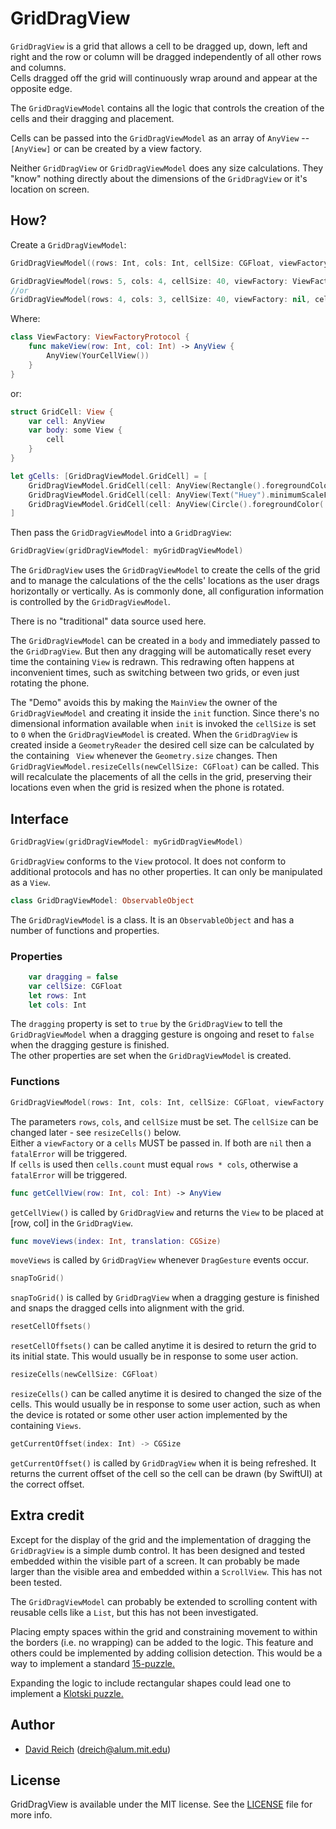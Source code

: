 # GridDragView
`GridDragView` is a grid that allows a cell to be dragged up, down, left and right and the row or column will be dragged independently of all other rows and columns.  
Cells dragged off the grid will continuously wrap around and appear at the opposite edge.

The `GridDragViewModel` contains all the logic that controls the creation of the cells and their dragging and placement.  

Cells can be passed into the `GridDragViewModel` as an array of `AnyView` -- `[AnyView]` or can be created by a view factory.  

Neither `GridDragView` or `GridDragViewModel` does any size calculations.  They "know" nothing directly about the dimensions of the `GridDragView` or it's location on screen.

## How?

Create a `GridDragViewModel`:  

```swift
GridDragViewModel((rows: Int, cols: Int, cellSize: CGFloat, viewFactory: ViewFactoryProtocol?, cells: [GridCell]?)

GridDragViewModel(rows: 5, cols: 4, cellSize: 40, viewFactory: ViewFactory(), cells: nil)
//or  
GridDragViewModel(rows: 4, cols: 3, cellSize: 40, viewFactory: nil, cells: gCells)  
```
Where:

```swift
class ViewFactory: ViewFactoryProtocol {
    func makeView(row: Int, col: Int) -> AnyView {
        AnyView(YourCellView())
    }
}
```
or:

```swift
struct GridCell: View {
    var cell: AnyView
    var body: some View {
        cell
    }
}

let gCells: [GridDragViewModel.GridCell] = [
    GridDragViewModel.GridCell(cell: AnyView(Rectangle().foregroundColor(.red))),
    GridDragViewModel.GridCell(cell: AnyView(Text("Huey").minimumScaleFactor(0.1).lineLimit(1))),
    GridDragViewModel.GridCell(cell: AnyView(Circle().foregroundColor(.orange)))
]
```
Then pass the `GridDragViewModel` into a `GridDragView`:

```swift
GridDragView(gridDragViewModel: myGridDragViewModel)
```

The `GridDragView` uses the `GridDragViewModel` to create the cells of the grid and to manage the calculations of the the cells' locations as the user drags horizontally or vertically.  As is commonly done, all configuration information is controlled by the `GridDragViewModel`.

There is no "traditional" data source used here. 

The `GridDragViewModel` can be created in a `body` and immediately passed to the `GridDragView`.  But then any dragging will be automatically reset every time the containing `View` is redrawn.  This redrawing often happens at inconvenient times, such as switching between two grids, or even just rotating the phone.

The "Demo" avoids this by making the `MainView` the owner of the `GridDragViewModel` and creating it inside the `init` function.  Since there's no dimensional information available when `init` is invoked the `cellSize` is set to `0` when the `GridDragViewModel` is created.  When the `GridDragView` is created inside a `GeometryReader` the desired cell size can be calculated by the containing ` View` whenever the `Geometry.size` changes.  Then `GridDragViewModel.resizeCells(newCellSize: CGFloat)` can be called.  This will recalculate the placements of all the cells in the grid, preserving their locations even when the grid is resized when the phone is rotated.

## Interface  

```swift
GridDragView(gridDragViewModel: myGridDragViewModel)
```
`GridDragView` conforms to the `View` protocol.  It does not conform to additional protocols and has no other properties.  It can only be manipulated as a `View`.

```swift
class GridDragViewModel: ObservableObject
```
The `GridDragViewModel` is a class.  It is an `ObservableObject` and has a number of functions and properties.  
### Properties  
```swift
    var dragging = false
    var cellSize: CGFloat
    let rows: Int
    let cols: Int
```
The `dragging` property is set to `true` by the `GridDragView` to tell the `GridDragViewModel` when a dragging gesture is ongoing and reset to `false` when the dragging gesture is finished.  
The other properties are set when the `GridDragViewModel` is created.  
### Functions  
```swift
GridDragViewModel(rows: Int, cols: Int, cellSize: CGFloat, viewFactory: ViewFactoryProtocol?, cells: [GridCell]?)
```
The parameters `rows`, `cols`, and `cellSize` must be set.  The `cellSize` can be changed later - see `resizeCells()` below.  
Either a `viewFactory` or a `cells` MUST be passed in.  If both are `nil` then a `fatalError` will be triggered.  
If `cells` is used then `cells.count` must equal `rows * cols`, otherwise a `fatalError` will be triggered.

```swift
func getCellView(row: Int, col: Int) -> AnyView
```
`getCellView()` is called by `GridDragView` and returns the `View` to be placed at [row, col] in the `GridDragView`.  

```swift
func moveViews(index: Int, translation: CGSize)
```
`moveViews` is called by `GridDragView` whenever `DragGesture` events occur.  

```swift
snapToGrid()
```
`snapToGrid()` is called by `GridDragView` when a dragging gesture is finished and snaps the dragged cells into alignment with the grid.  

```swift
resetCellOffsets()
```
`resetCellOffsets()` can be called anytime it is desired to return the grid to its initial state.  This would usually be in response to some user action.  

```swift
resizeCells(newCellSize: CGFloat)
```
`resizeCells()` can be called anytime it is desired to changed the size of the cells.  This would usually be in response to some user action, such as when the device is rotated or some other user action implemented by the containing `Views`.  

```swift
getCurrentOffset(index: Int) -> CGSize
```
`getCurrentOffset()` is called by `GridDragView` when it is being refreshed.  It returns the current offset of the cell so the cell can be drawn (by SwiftUI) at the correct offset.  

## Extra credit
Except for the display of the grid and the implementation of dragging the `GridDragView` is a simple dumb control.  It has been designed and tested embedded within the visible part of a screen.  It can probably be made larger than the visible area and embedded within a `ScrollView`.  This has not been tested.

The `GridDragViewModel` can probably be extended to scrolling content with reusable cells like a `List`, but this has not been investigated.

Placing empty spaces within the grid and constraining movement to within the borders (i.e. no wrapping) can be added to the logic.  This feature and others could be implemented by adding collision detection.  This would be a way to implement a standard [15-puzzle.](https://en.wikipedia.org/wiki/15_puzzle)

Expanding the logic to include rectangular shapes could lead one to implement a [Klotski puzzle.](https://en.wikipedia.org/wiki/Klotski)

## Author
* [David Reich](https://github.com/DavidSReich) (<dreich@alum.mit.edu>)

## License

GridDragView is available under the MIT license. See the [LICENSE](LICENSE) file for more info.
